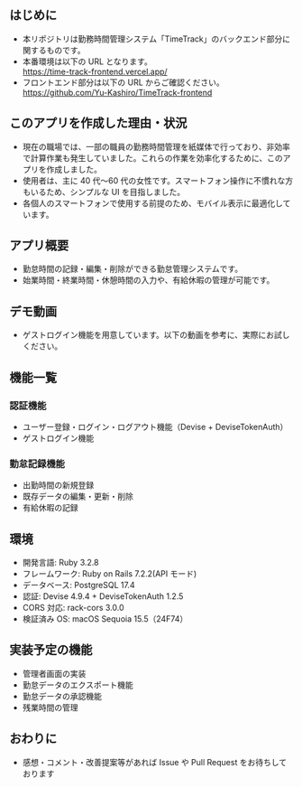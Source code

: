 ## はじめに

- 本リポジトリは勤務時間管理システム「TimeTrack」のバックエンド部分に関するものです。
- 本番環境は以下の URL となります。  
  https://time-track-frontend.vercel.app/
- フロントエンド部分は以下の URL からご確認ください。  
  https://github.com/Yu-Kashiro/TimeTrack-frontend

## このアプリを作成した理由・状況

- 現在の職場では、一部の職員の勤務時間管理を紙媒体で行っており、非効率で計算作業も発生していました。これらの作業を効率化するために、このアプリを作成しました。
- 使用者は、主に 40 代〜60 代の女性です。スマートフォン操作に不慣れな方もいるため、シンプルな UI を目指しました。
- 各個人のスマートフォンで使用する前提のため、モバイル表示に最適化しています。

## アプリ概要

- 勤怠時間の記録・編集・削除ができる勤怠管理システムです。
- 始業時間・終業時間・休憩時間の入力や、有給休暇の管理が可能です。

## デモ動画

- ゲストログイン機能を用意しています。以下の動画を参考に、実際にお試しください。

## 機能一覧

### 認証機能

- ユーザー登録・ログイン・ログアウト機能（Devise + DeviseTokenAuth）
- ゲストログイン機能

### 勤怠記録機能

- 出勤時間の新規登録
- 既存データの編集・更新・削除
- 有給休暇の記録

## 環境

- 開発言語: Ruby 3.2.8
- フレームワーク: Ruby on Rails 7.2.2(API モード)
- データベース: PostgreSQL 17.4
- 認証: Devise 4.9.4 + DeviseTokenAuth 1.2.5
- CORS 対応: rack-cors 3.0.0
- 検証済み OS: macOS Sequoia 15.5（24F74）

## 実装予定の機能

- 管理者画面の実装
- 勤怠データのエクスポート機能
- 勤怠データの承認機能
- 残業時間の管理

## おわりに

- 感想・コメント・改善提案等があれば Issue や Pull Request をお待ちしております
